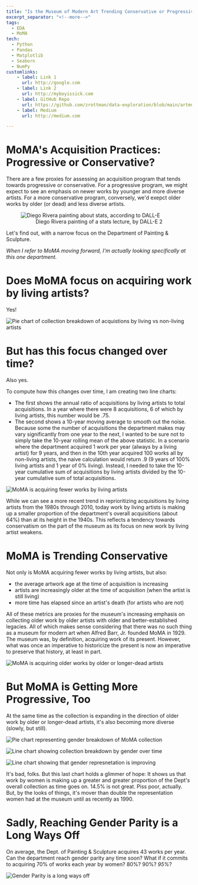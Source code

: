 ```yaml
---
title: "Is the Museum of Modern Art Trending Conservative or Progressive?"
excerpt_separator: "<!--more-->"
tags:
  - EDA
  - MoMA
tech:
  - Python
  - Pandas
  - Matplotlib
  - Seaborn
  - NumPy
customlinks:
    - label: Link 1
      url: http://google.com
    - label: Link 2
      url: http://myboyissick.com
    - label: GitHub Repo
      url: https://github.com/zrottman/data-exploration/blob/main/artmuseums/01_moma-trending-conservative-or-progressive.ipynb
    - label: Medium
      url: http://medium.com

---
```


# MoMA's Acquisition Practices: Progressive or Conservative?
There are a few proxies for assessing an acquisition program that tends towards progressive or conservative. For a progressive program, we might expect to see an emphasis on newer works by younger and more diverse artists. For a more conservative program, conversely, we'd exepct older works by older (or dead) and less diverse artists.

<!--more-->

<figure>
<img src="/assets/images/art-stats_rivera-3.png" alt="Diego Rivera painting about stats, according to DALL-E">
<figcaption align='center'>Diego Rivera painting of a stats lecture, by DALL-E 2</figcaption>
</figure>

Let's find out, with a narrow focus on the Department of Painting & Sculpture. 

*When I refer to MoMA moving forward, I'm actually looking specifically at this one department.*


# Does MoMA focus on acquiring work by living artists?
Yes!

![Pie chart of collection breakdown of acquistions by living vs non-living artists](/assets/images/moma-progressive-regressive_01.png)


# But has this focus changed over time?
Also yes.

To compute how this changes over time, I am creating two line charts:
- The first shows the annual ratio of acquisitions by living artists to total acquisitions. In a year where there were 8 acquisitions, 6 of which by living artists, this number would be .75.
- The second shows a 10-year moving average to smooth out the noise. Because some the number of acquisitions the department makes may vary significantly from one year to the next, I wanted to be sure not to simply take the 10-year rolling mean of the above statistic. In a scenario where the department acquired 1 work per year (always by a living artist) for 9 years, and then in the 10th year acquired 100 works all by non-living artists, the naive calculation would return .9 (9 years of 100% living artists and 1 year of 0% living). Instead, I needed to take the 10-year cumulative sum of acquisitions by living artists divided by the 10-year cumulative sum of total acquisitions.

![MoMA is acquiring fewer works by living artists](/assets/images/moma-progressive-regressive_02.png)

While we can see a more recent trend in reprioritizing acquisitions by living artists from the 1980s through 2010, today work by living artists is making up a smaller proportion of the department's overall acquisitions (about 64%) than at its height in the 1940s. This reflects a tendency towards conservatism on the part of the museum as its focus on new work by living artist weakens.


# MoMA is Trending Conservative
Not only is MoMA acquiring fewer works by living artists, but also:
- the average artwork age at the time of acquisition is increasing
- artists are increasingly older at the time of acquisition (when the artist is still living)
- more time has elapsed since an artist's death (for artists who are not)

All of these metrics are proxies for the museum's increasing emphasis on collecting older work by older artists with older and better-established legacies. All of which makes sense considering that there was no such thing as a museum for modern art when Alfred Barr, Jr. founded MoMA in 1929. The museum was, by definition, acquiring work of its present. However, what was once an imperative to historicize the present is now an imperative to preserve that history, at least in part.

![MoMA is acquiring older works by older or longer-dead artists](/assets/images/moma-progressive-regressive_03.png)

# But MoMA is Getting More Progressive, Too
At the same time as the collection is expanding in the direction of older work by older or longer-dead artists, it's also becoming more diverse (slowly, but still).

![Pie chart representing gender breakdown of MoMA collection](/assets/images/moma-progressive-regressive_04.png)

![Line chart showing collection breakdown by gender over time](/assets/images/moma-progressive-regressive_05.png)

![Line chart showing that gender represnetation is improving](/assets/images/moma-progressive-regressive_06.png)

It's bad, folks. But this last chart holds a glimmer of hope: It shows us that work by women is making up a greater and greater proportion of the Dept's overall collection as time goes on. 14.5% is not great. Piss poor, actually. But, by the looks of things, it's mover than double the representation women had at the museum until as recently as 1990.


# Sadly, Reaching Gender Parity is a Long Ways Off
On average, the Dept. of Painting & Sculpture acquires 43 works per year. Can the department reach gender parity any time soon? What if it commits to acquiring 70% of works each year by women? 80%? 90%? *95%*?

![Gender Parity is a long ways off](/assets/images/moma-progressive-regressive_07.png)


